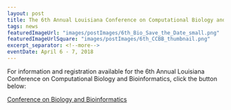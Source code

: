 ```yaml
---
layout: post
title: The 6th Annual Louisiana Conference on Computational Biology and Bioinformatics
tags: news
featuredImageUrl: "images/postImages/6th_Bio_Save_the_Date_small.png"
featuredImageUrlSquare: "images/postImages/6th_CCBB_thumbnail.png"
excerpt_separator: <!--more-->
eventDate: April 6 - 7, 2018
---
```

<p>For information and registration available for the 6th Annual Louisiana Conference on Computational Biology and Bioinformatics<!--more-->, click the button below:</p>
  <a class="button" href="{{ "/conference-on-biology-and-bioinformatics.html" | relative_url }}">Conference on Biology and Bioinformatics</a>
